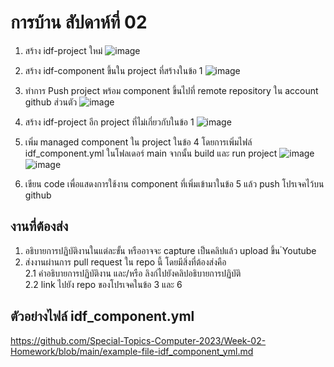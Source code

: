 # การบ้าน สัปดาห์ที่ 02

1. สร้าง idf-project ใหม่
![image](https://github.com/Prangpanwat/Week-02-Homework/assets/116150897/40ad8631-f33d-457a-9ee7-51e7ec356b90)

2. สร้าง idf-component ขึ้นใน project ที่สร้างในข้อ 1
![image](https://github.com/Prangpanwat/Week-02-Homework/assets/116150897/20773851-6bb5-4b81-b9a9-aa968b959f04)

3. ทำการ Push project พร้อม component ขึ้นไปที่ remote repository ใน account github ส่วนตัว
![image](https://github.com/Prangpanwat/Week-02-Homework/assets/116150897/2723a85c-1565-4fe8-947c-7a3b926d7f3a)


4. สร้าง idf-project อีก project ที่ไม่เกี่ยวกับในข้อ 1
![image](https://github.com/Prangpanwat/Week-02-Homework/assets/116150897/23ce8a00-a2ef-424f-b2e1-fadad7c74181)

5. เพิ่ม managed component ใน project ในข้อ 4 โดยการเพิ่มไฟล์ idf_component.yml  ในโฟลเดอร์ main จากนั้น build และ run project
![image](https://github.com/Prangpanwat/Week-02-Homework/assets/116150897/a3c09d9e-b429-4c60-8acc-b35d0c9427b2)
![image](https://github.com/Prangpanwat/Week-02-Homework/assets/116150897/fb539d01-3e7b-4fba-b7dd-d90106504a95)

6. เขียน code เพื่อแสดงการใช้งาน component ที่เพิ่มเข้ามาในข้อ 5 แล้ว push โปรเจคไว้บน github

## งานที่ต้องส่ง
1. อธิบายการปฏิบัติงานในแต่ละขั้น หรืออาจจะ capture เป็นคลิปแล้ว upload ขึ้น ํYoutube 
2. ส่งงานผ่านการ pull request ใน repo นี้ โดยมีสิ่งที่ต้องส่งคือ  
2.1 คำอธิบายการปฏิบัติงาน และ/หรือ ลิงก์ไปยังคลิปอธิบายการปฏิบัติ  
2.2 link ไปยัง repo ของโปรเจคในข้อ 3 และ 6


## ตัวอย่างไฟล์ idf_component.yml

https://github.com/Special-Topics-Computer-2023/Week-02-Homework/blob/main/example-file-idf_component_yml.md
